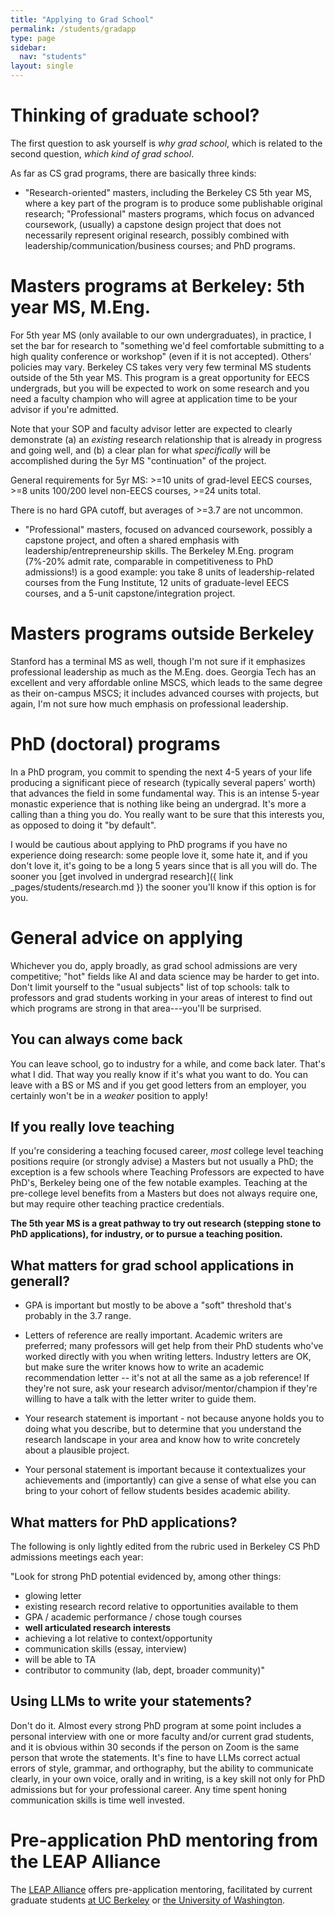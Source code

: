 ```yaml
---
title: "Applying to Grad School"
permalink: /students/gradapp
type: page
sidebar:
  nav: "students"
layout: single
---
```


# Thinking of graduate school?

The first question to ask yourself is _why grad school_, which is
related to the second question, _which kind of grad school_.

As far as CS grad programs, there are basically three kinds: 

* "Research-oriented" masters, including the Berkeley CS 5th year MS, where a key part of the program is to
produce some publishable original research;
"Professional" masters programs, which focus on advanced coursework,
(usually) a capstone design project that does not necessarily
represent original research, possibly combined with
leadership/communication/business courses; and PhD programs.

# Masters programs at Berkeley: 5th year MS, M.Eng.

For 5th year MS (only available to our own undergraduates), 
in practice, I set the bar for research
to "something we'd feel comfortable submitting to a high quality
conference or workshop" (even if it is not accepted).  Others'
policies may vary. 
Berkeley CS takes very very few terminal MS students outside of the
5th year MS.
This program is a great opportunity for EECS undergrads, but you will
be expected to work on some research and you need a faculty champion
who will agree at application time to be your advisor if you're
admitted. 

Note that your SOP and faculty advisor letter are expected to clearly
demonstrate (a) an *existing* research relationship that is already
in progress and going well, and (b) a clear plan for what
*specifically* will be accomplished during the 5yr MS "continuation"
of the project.

General requirements for 5yr MS: >=10 units of grad-level EECS
courses, >=8 units 100/200 level non-EECS courses, >=24 units total.

There is no hard GPA cutoff, but averages of >=3.7 are not uncommon.

* "Professional" masters, focused on advanced coursework, possibly a
capstone project, and often a shared emphasis with
leadership/entrepreneurship skills.  The Berkeley M.Eng. program
(7%-20% admit rate, comparable in competitiveness to PhD admissions!) is a
good example: 
you take 8 units of leadership-related courses from the Fung
Institute, 12 units of graduate-level EECS courses, and a 5-unit
capstone/integration project.

# Masters programs outside Berkeley

Stanford has a terminal MS as well, though I'm not sure
if it emphasizes professional leadership as much as the M.Eng. does.
Georgia Tech has an excellent and very affordable online MSCS, which
leads to the same degree as their on-campus MSCS; it includes advanced
courses with projects, but again, I'm not sure how much emphasis on
professional leadership.

# PhD (doctoral) programs

In a PhD program,  you commit to spending the next 4-5 years of
your life producing a significant piece of research (typically several
papers' worth) that advances the field in some fundamental way.  This is an intense
5-year monastic experience that is nothing like being an undergrad. It's more a
calling than a thing you do. You really want to be sure that this
interests you, as opposed to doing it "by default".

I would be cautious about applying to PhD programs if you have no
experience doing research: some people love it, some hate it, and if
you don't love it, it's going to be a long 5 years since that is all you
will do.  The sooner you [get involved in undergrad research]({ link
_pages/students/research.md }) the sooner you'll know if this option
is for you.

# General advice on applying

Whichever you do, apply broadly, as grad school admissions are very
competitive; "hot" fields like AI and data science may
be harder to get into. Don't limit yourself to the "usual subjects"
list of top schools: talk to professors and grad students working in
your areas of interest to find out which programs are strong in that
area---you'll be surprised. 


## You can always come back

You can leave school, go to industry for a while, and come back later.
That's what I did.  That way you really know if it's what you want to
do.  You can leave with a BS or MS and if you get good letters from an
employer, you certainly won't be in a _weaker_ position to apply!

## If you really love teaching

If you're considering a teaching focused career, *most* college level teaching
positions require (or strongly advise) a Masters but not usually a
PhD; the exception is a few schools where Teaching Professors are
expected to have PhD's, Berkeley being one of the few notable
examples.  Teaching at the pre-college level benefits from a Masters
but does not always require one, but may require other teaching
practice credentials.

**The 5th year MS is a great pathway to try out research (stepping
stone to PhD applications), for industry, or to pursue a teaching position.**


## What matters for grad school applications in generall?

* GPA is important but mostly to be above a "soft" threshold that's
probably in the 3.7 range.

* Letters of reference are really important.  Academic writers are
preferred; many professors will get help from their PhD students
who've worked directly with you when writing letters.  Industry
letters are OK, but make sure the writer knows how to write an
academic recommendation letter -- it's not at all the same as a job
reference!  If they're not sure, ask your research
advisor/mentor/champion if they're willing to have a talk with the
letter writer to guide them.

* Your research statement is important - not because anyone holds you
to doing what you describe, but to determine that you understand the
research landscape in your area and know how to write concretely about
a plausible project.  

* Your personal statement is important because it contextualizes your
achievements and (importantly) can give a sense of what else you can
bring to your cohort of fellow students besides academic ability.


## What matters for PhD applications?

The following is only lightly edited from the rubric used in Berkeley CS PhD
admissions meetings each year:

"Look for strong PhD potential evidenced by, among other things:
* glowing letter 
* existing research record relative to opportunities available to them
* GPA / academic performance / chose tough courses
* **well articulated research interests**
* achieving a lot relative to context/opportunity
* communication skills (essay, interview)
* will be able to TA
* contributor to community (lab, dept, broader community)"

##  Using LLMs to write your statements?

Don't do it.  Almost every strong PhD program at some point includes a
personal interview with one or more faculty and/or current grad
students, and it is obvious within 30 seconds if the person on Zoom is
the same person that wrote the statements.  It's fine to have LLMs
correct actual errors of style, grammar, and orthography, but the
ability to communicate clearly, in your own voice, orally and in
writing, is a key skill not only for PhD admissions but for your
professional career.  Any time spent honing communication skills is
time well invested.

# Pre-application PhD mentoring from the LEAP Alliance

The [LEAP Alliance](leapalliance.cmd-it.org) offers pre-application mentoring, facilitated by current graduate students
[at UC Berkeley](https://sites.google.com/berkeley.edu/eaaa/home)
or [the University of Washington](https://www.cs.washington.edu/academics/phd/admissions/pams).
